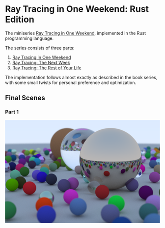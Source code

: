 # Ray Tracing in One Weekend: Rust Edition

The miniseries [Ray Tracing in One Weekend](https://raytracing.github.io/),
implemented in the Rust programming language.

The series consists of three parts:

1) [Ray Tracing in One Weekend](https://raytracing.github.io/books/RayTracingInOneWeekend.html)
2) [Ray Tracing: The Next Week](https://raytracing.github.io/books/RayTracingTheNextWeek.html)
3) [Ray Tracing: The Rest of Your Life](https://raytracing.github.io/books/RayTracingTheRestOfYourLife.html)

The implementation follows almost exactly as described in the book series,
with some small twists for personal preference and optimization.

## Final Scenes

### Part 1
![partime1_random scene](https://github.com/sfriedowitz/raytracing-weekend/blob/main/images/part1_random_scene.png)
